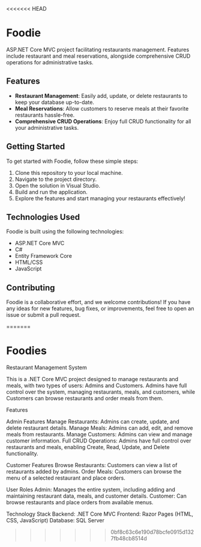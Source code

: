 <<<<<<< HEAD
# Foodie

ASP.NET Core MVC project facilitating restaurants management. Features include restaurant and meal reservations, alongside comprehensive CRUD operations for administrative tasks.

## Features

- **Restaurant Management**: Easily add, update, or delete restaurants to keep your database up-to-date.
- **Meal Reservations**: Allow customers to reserve meals at their favorite restaurants hassle-free.
- **Comprehensive CRUD Operations**: Enjoy full CRUD functionality for all your administrative tasks.

## Getting Started

To get started with Foodie, follow these simple steps:

1. Clone this repository to your local machine.
2. Navigate to the project directory.
3. Open the solution in Visual Studio.
4. Build and run the application.
5. Explore the features and start managing your restaurants effectively!

## Technologies Used

Foodie is built using the following technologies:

- ASP.NET Core MVC
- C#
- Entity Framework Core
- HTML/CSS
- JavaScript

## Contributing

Foodie is a collaborative effort, and we welcome contributions! If you have any ideas for new features, bug fixes, or improvements, feel free to open an issue or submit a pull request.

=======
# Foodies
Restaurant Management System

This is a .NET Core MVC project designed to manage restaurants and meals, with two types of users: Admins and Customers. Admins have full control over the system, managing restaurants, meals, and customers, while Customers can browse restaurants and order meals from them.

Features


Admin Features
Manage Restaurants: Admins can create, update, and delete restaurant details.
Manage Meals: Admins can add, edit, and remove meals from restaurants.
Manage Customers: Admins can view and manage customer information.
Full CRUD Operations: Admins have full control over restaurants and meals, enabling Create, Read, Update, and Delete functionality.


Customer Features
Browse Restaurants: Customers can view a list of restaurants added by admins.
Order Meals: Customers can browse the menu of a selected restaurant and place orders.


User Roles
Admin: Manages the entire system, including adding and maintaining restaurant data, meals, and customer details.
Customer: Can browse restaurants and place orders from available menus.


Technology Stack
Backend: .NET Core MVC
Frontend: Razor Pages (HTML, CSS, JavaScript)
Database: SQL Server
>>>>>>> 0bf8c63c6e190d78bcfe0915d1327fb48cb8514d
